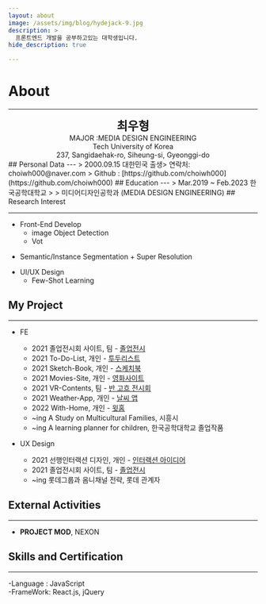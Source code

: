 ```yaml
---
layout: about
image: /assets/img/blog/hydejack-9.jpg
description: >
  프론트엔드 개발을 공부하고있는 대학생입니다.
hide_description: true

---
```


# About

<!--author-->

***
<center>
<span style="font-size:170%;font-weight:bold"> 최우형
</span>
</center>

<center>MAJOR :MEDIA DESIGN ENGINEERING</center>

<center>Tech University of Korea</center>

<center>237, Sangidaehak-ro, Siheung-si, Gyeonggi-do</center>
## Personal Data
---
> 2000.09.15 대한민국 출생> 연락처: choiwh000@naver.com
> Github : [https://github.com/choiwh000](https://github.com/choiwh000) ## Education
---
> Mar.2019 ~ Feb.2023 한국공학대학교
>
> 미디어디자인공학과 (MEDIA DESIGN ENGINEERING)
## Research Interest
 
---
* Front-End Develop
  + image Object Detection
  + Vot
+ Semantic/Instance Segmentation + Super Resolution
* UI/UX Design
    + Few-Shot Learning

## My Project
---
* FE
  + 2021 졸업전시회 사이트, 팀 - [졸업전시](https://su-aj815.github.io/Graduation-Works-Site/)
  + 2021 To-Do-List, 개인 - [투두리스트](https://choiwh000.github.io/Vanilla-JS/)
  + 2021 Sketch-Book, 개인 - [스케치북](https://choiwh000.github.io/Paint-JS/)
  + 2021 Movies-Site, 개인 - [영화사이트](https://choiwh000.github.io/Movies/)
  + 2021 VR-Contents, 팀 - [반 고흐 전시회](/assets/pdf/VR-contents.pdf)
  + 2021 Weather-App, 개인 - [날씨 앱](https://choiwh000.github.io/weather-app/)
  + 2022 With-Home, 개인 - [윗홈](https://choiwh000.github.io/WithHome/)
  + ~ing A Study on Multicultural Families, 시흥시
  + ~ing A learning planner for children, 한국공학대학교 졸업작품

* UX Design
  + 2021 선행인터랙션 디자인, 개인 - [인터랙션 아이디어](/assets/pdf/Interaction-Idea.pdf)
  + 2021 졸업전시회 사이트, 팀 - [졸업전시](https://su-aj815.github.io/Graduation-Works-Site/)
  + ~ing 롯데그룹과 옴니채널 전략, 롯데 관계자

## External Activities
---
* <strong>PROJECT MOD</strong>, NEXON

## Skills and Certification
---
-Language : JavaScript <br>
-FrameWork: React.js, jQuery <br>